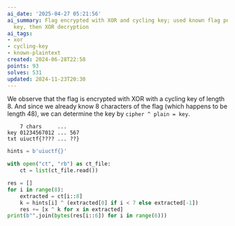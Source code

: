 ```yaml
---
ai_date: '2025-04-27 05:21:56'
ai_summary: Flag encrypted with XOR and cycling key; used known flag portion to derive
  key, then XOR decryption
ai_tags:
- xor
- cycling-key
- known-plaintext
created: 2024-06-28T22:58
points: 93
solves: 531
updated: 2024-11-23T20:30
---
```


We observe that the flag is encrypted with XOR with a cycling key of length 8.
And since we already know 8 characters of the flag (which happens to be length 48), we can determine the key by `cipher ^ plain = key`.

```
    7 chars     ...
key 01234567012 ... 567
txt uiuctf{???? ... ??}
```

```python
hints = b'uiuctf{}'

with open("ct", "rb") as ct_file:
    ct = list(ct_file.read())

res = []
for i in range(8):
    extracted = ct[i::8]
    k = hints[i] ^ (extracted[0] if i < 7 else extracted[-1])
    res += [x ^ k for x in extracted]
print(b"".join(bytes(res[i::6]) for i in range(6)))
```